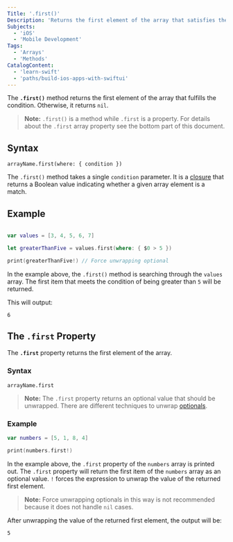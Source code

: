 ```yaml
---
Title: '.first()'
Description: 'Returns the first element of the array that satisfies the given condition.'
Subjects:
  - 'iOS'
  - 'Mobile Development'
Tags:
  - 'Arrays'
  - 'Methods'
CatalogContent:
  - 'learn-swift'
  - 'paths/build-ios-apps-with-swiftui'
---
```


The **`.first()`** method returns the first element of the array that fulfills the condition. Otherwise, it returns `nil`.

> **Note:** `.first()` is a method while `.first` is a property. For details about the `.first` array property see the bottom part of this document.

## Syntax

```pseudo
arrayName.first(where: { condition })
```

The `.first()` method takes a single `condition` parameter. It is a [closure](https://www.codecademy.com/resources/docs/swift/closures) that returns a Boolean value indicating whether a given array element is a match.

## Example

```swift

var values = [3, 4, 5, 6, 7]

let greaterThanFive = values.first(where: { $0 > 5 })

print(greaterThanFive!) // Force unwrapping optional
```

In the example above, the `.first()` method is searching through the `values` array. The first item that meets the condition of being greater than `5` will be returned.

This will output:

```shell
6
```

## The `.first` Property

The **`.first`** property returns the first element of the array.

### Syntax

```pseudo
arrayName.first
```

> **Note:** The `.first` property returns an optional value that should be unwrapped. There are different techniques to unwrap [optionals](https://www.codecademy.com/resources/docs/swift/optionals).

### Example

```swift
var numbers = [5, 1, 8, 4]

print(numbers.first!)
```

In the example above, the `.first` property of the `numbers` array is printed out. The `.first` property will return the first item of the `numbers` array as an optional value. `!` forces the expression to unwrap the value of the returned first element.

> **Note:** Force unwrapping optionals in this way is not recommended because it does not handle `nil` cases.

After unwrapping the value of the returned first element, the output will be:

```shell
5
```
